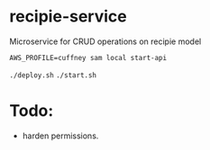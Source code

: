 # recipie-service

Microservice for CRUD operations on recipie model

`AWS_PROFILE=cuffney sam local start-api`


`./deploy.sh`
`./start.sh`

# Todo:

- harden permissions. 